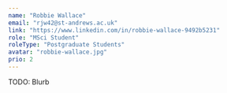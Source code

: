 ```yaml
---
name: "Robbie Wallace"
email: "rjw42@st-andrews.ac.uk"
link: "https://www.linkedin.com/in/robbie-wallace-9492b5231"
role: "MSci Student"
roleType: "Postgraduate Students"
avatar: "robbie-wallace.jpg"
prio: 2
---
```


TODO: Blurb
